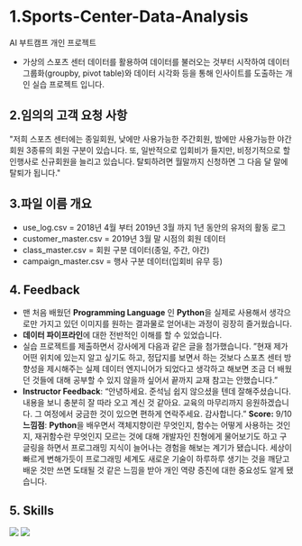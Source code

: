 # 1.Sports-Center-Data-Analysis
AI 부트캠프 개인 프로젝트
- 가상의 스포츠 센터 데이터를 활용하여 데이터를 불러오는 것부터 시작하여 데이터 그룹화(groupby, pivot table)와 데이터 시각화 등을 통해 인사이트를 도출하는 개인 실습 프로젝트 입니다.

## 2.임의의 고객 요청 사항
"저희 스포츠 센터에는 종일회원, 낮에만 사용가능한 주간회원, 밤에만 사용가능한 야간 회원 3종류의 회원 구분이 있습니다. 또, 일반적으로 입회비가 들지만, 비정기적으로 할인행사로 신규회원을 늘리고 있습니다. 탈퇴하려면 월말까지 신청하면 그 다음 달 말에 탈퇴가 됩니다."

## 3.파일 이름 개요
 - use_log.csv = 2018년 4월 부터 2019년 3월 까지 1년 동안의 유저의 활동 로그
 - customer_master.csv = 2019년 3월 말 시점의 회원 데이터
 - class_master.csv = 회원 구분 데이터(종일, 주간, 야간)
 - campaign_master.csv = 행사 구분 데이터(입회비 유무 등)

## 4. Feedback
- 맨 처음 배웠던 **Programming Language** 인 **Python**을 실제로 사용해서 생각으로만 가지고 있던 이미지를 원하는 결과물로 얻어내는 과정이 굉장히 즐거웠습니다.
- **데이터 파이프라인**에 대한 전반적인 이해를 할 수 있었습니다.
- 실습 프로젝트를 제출하면서 강사에게 다음과 같은 글을 첨가했습니다. 
”현재 제가 어떤 위치에 있는지 알고 싶기도 하고, 정답지를 보면서 하는 것보다 스포츠 센터 방향성을 제시해주는 실제 데이터 엔지니어가 되었다고 생각하고 해보면 조금 더 배웠던 것들에 대해 공부할 수 있지 않을까 싶어서 끝까지 교재 참고는 안했습니다.”
- **Instructor Feedback**: “안녕하세요. 준석님 쉽지 않으셨을 텐데 잘해주셨습니다. 내용을 보니 충분히 잘 따라 오고 계신 것 같아요. 교육의 마무리까지 응원하겠습니다. 그 여정에서 궁금한 것이 있으면 편하게 연락주세요. 감사합니다.”
**Score:** 9/10 
**느낌점**: **Python**을 배우면서 객체지향이란 무엇인지, 함수는 어떻게 사용하는 것인지, 재귀함수란 무엇인지 모르는 것에 대해 개발자인 친형에게 물어보기도 하고 구글링을 하면서 프로그래밍 지식이 늘어나는 경험을 해보는 계기가 됐습니다. 세상이 빠르게 변해가듯이 프로그래밍 세계도 새로운 기술이 하루하루 생기는 것을 깨닫고 배운 것만 쓰면 도태될 것 같은 느낌을 받아 개인 역량 증진에 대한 중요성도 알게 됐습니다.

## 5. Skills
<img src="https://img.shields.io/badge/python-3776AB?style=for-the-badge&logo=python&logoColor=white"> <img src="https://img.shields.io/badge/pandas-150458?style=for-the-badge&logo=pandas&logoColor=white">
